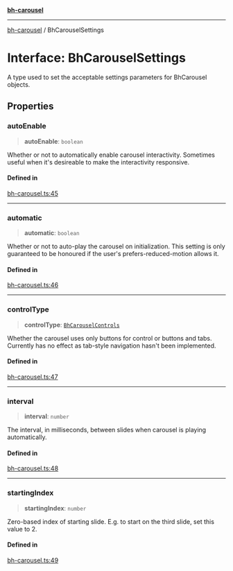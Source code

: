 [**bh-carousel**](../README.md)

---

[bh-carousel](../README.md) / BhCarouselSettings

# Interface: BhCarouselSettings

A type used to set the acceptable settings parameters for BhCarousel objects.

## Properties

### autoEnable

> **autoEnable**: `boolean`

Whether or not to automatically enable carousel interactivity. Sometimes
useful when it's desireable to make the interactivity responsive.

#### Defined in

[bh-carousel.ts:45](https://github.com/ctorgalson/bh-carousel/blob/edde642bdd516852dd0c2912b7d6a79cd11084b6/src/bh-carousel.ts#L45)

---

### automatic

> **automatic**: `boolean`

Whether or not to auto-play the carousel on initialization. This setting
is only guaranteed to be honoured if the user's prefers-reduced-motion
allows it.

#### Defined in

[bh-carousel.ts:46](https://github.com/ctorgalson/bh-carousel/blob/edde642bdd516852dd0c2912b7d6a79cd11084b6/src/bh-carousel.ts#L46)

---

### controlType

> **controlType**: [`BhCarouselControls`](../type-aliases/BhCarouselControls.md)

Whether the carousel uses only buttons for control or buttons and tabs.
Currently has no effect as tab-style navigation hasn't been implemented.

#### Defined in

[bh-carousel.ts:47](https://github.com/ctorgalson/bh-carousel/blob/edde642bdd516852dd0c2912b7d6a79cd11084b6/src/bh-carousel.ts#L47)

---

### interval

> **interval**: `number`

The interval, in milliseconds, between slides when carousel is playing
automatically.

#### Defined in

[bh-carousel.ts:48](https://github.com/ctorgalson/bh-carousel/blob/edde642bdd516852dd0c2912b7d6a79cd11084b6/src/bh-carousel.ts#L48)

---

### startingIndex

> **startingIndex**: `number`

Zero-based index of starting slide. E.g. to start on the third slide,
set this value to 2.

#### Defined in

[bh-carousel.ts:49](https://github.com/ctorgalson/bh-carousel/blob/edde642bdd516852dd0c2912b7d6a79cd11084b6/src/bh-carousel.ts#L49)
